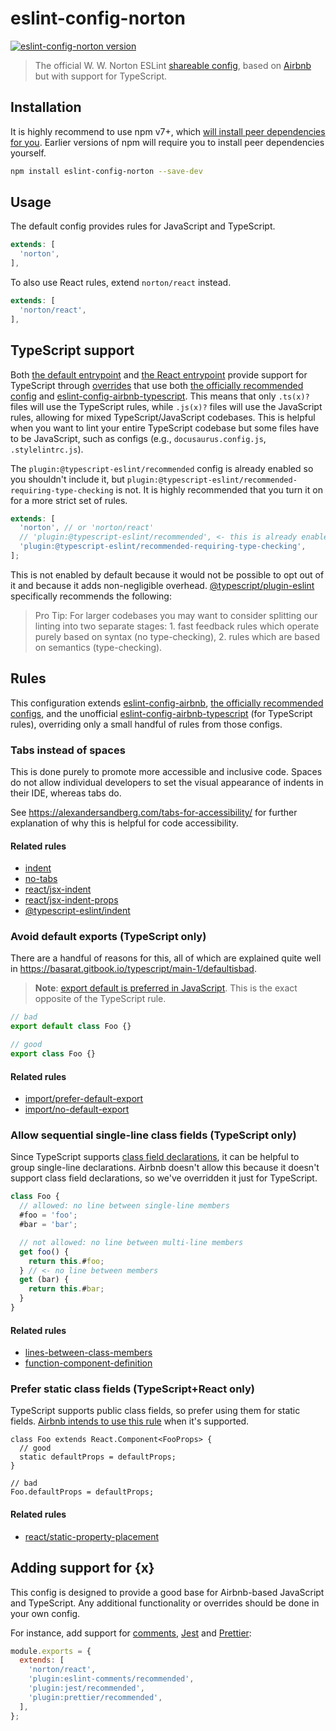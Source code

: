 # eslint-config-norton

[![eslint-config-norton version](https://img.shields.io/npm/v/eslint-config-norton)](https://www.npmjs.com/package/eslint-config-norton)

> The official W. W. Norton ESLint [shareable config](http://eslint.org/docs/developer-guide/shareable-configs.html), based on [Airbnb](https://github.com/airbnb/javascript) but with support for TypeScript.

## Installation

It is highly recommend to use npm v7+, which [will install peer dependencies for you](https://github.blog/2021-02-02-npm-7-is-now-generally-available/).
Earlier versions of npm will require you to install peer dependencies yourself.

```sh
npm install eslint-config-norton --save-dev
```

## Usage

The default config provides rules for JavaScript and TypeScript.

```js
extends: [
  'norton',
],
```

To also use React rules, extend `norton/react` instead.

```js
extends: [
  'norton/react',
],
```

## TypeScript support

Both [the default entrypoint](./index.js) and [the React entrypoint](./react.js) provide support for TypeScript through [overrides](https://eslint.org/docs/user-guide/configuring/configuration-files#how-do-overrides-work) that use both [the officially recommended config](https://github.com/typescript-eslint/typescript-eslint/tree/main/packages/eslint-plugin#recommended-configs) and [eslint-config-airbnb-typescript](https://github.com/iamturns/eslint-config-airbnb-typescript).
This means that only `.ts(x)?` files will use the TypeScript rules, while `.js(x)?` files will use the JavaScript rules, allowing for mixed TypeScript/JavaScript codebases.
This is helpful when you want to lint your entire TypeScript codebase but some files have to be JavaScript, such as configs (e.g., `docusaurus.config.js`, `.stylelintrc.js`).

The `plugin:@typescript-eslint/recommended` config is already enabled so you shouldn't include it, but `plugin:@typescript-eslint/recommended-requiring-type-checking` is not.
It is highly recommended that you turn it on for a more strict set of rules.

```js
extends: [
  'norton', // or 'norton/react'
  // 'plugin:@typescript-eslint/recommended', <- this is already enabled by eslint-config-norton so don't add it here
  'plugin:@typescript-eslint/recommended-requiring-type-checking',
];
```

This is not enabled by default because it would not be possible to opt out of it and because it adds non-negligible overhead.
[@typescript/plugin-eslint](https://github.com/typescript-eslint/typescript-eslint/tree/main/packages/eslint-plugin#recommended-configs) specifically recommends the following:

> Pro Tip: For larger codebases you may want to consider splitting our linting into two separate stages: 1. fast feedback rules which operate purely based on syntax (no type-checking), 2. rules which are based on semantics (type-checking).

## Rules

This configuration extends [eslint-config-airbnb](https://github.com/airbnb/javascript/tree/master/packages/eslint-config-airbnb), [the officially recommended configs](https://github.com/typescript-eslint/typescript-eslint/tree/main/packages/eslint-plugin#recommended-configs), and the unofficial [eslint-config-airbnb-typescript](https://github.com/iamturns/eslint-config-airbnb-typescript) (for TypeScript rules), overriding only a small handful of rules from those configs.

### Tabs instead of spaces

This is done purely to promote more accessible and inclusive code.
Spaces do not allow individual developers to set the visual appearance of indents in their IDE, whereas tabs do.

See https://alexandersandberg.com/tabs-for-accessibility/ for further explanation of why this is helpful for code accessibility.

#### Related rules

- [indent](https://eslint.org/docs/rules/indent)
- [no-tabs](https://eslint.org/docs/rules/no-tabs)
- [react/jsx-indent](https://github.com/yannickcr/eslint-plugin-react/blob/master/docs/rules/jsx-indent.md)
- [react/jsx-indent-props](https://github.com/yannickcr/eslint-plugin-react/blob/master/docs/rules/jsx-indent-props.md)
- [@typescript-eslint/indent](https://typescript-eslint.io/rules/indent/)

### Avoid default exports (TypeScript only)

There are a handful of reasons for this, all of which are explained quite well in https://basarat.gitbook.io/typescript/main-1/defaultisbad.

> **Note**: [export default is preferred in JavaScript](https://github.com/airbnb/javascript#modules--prefer-default-export).
This is the exact opposite of the TypeScript rule.

```ts
// bad
export default class Foo {}

// good
export class Foo {}
```

#### Related rules

- [import/prefer-default-export](https://github.com/import-js/eslint-plugin-import/blob/main/docs/rules/prefer-default-export.md)
- [import/no-default-export](https://github.com/import-js/eslint-plugin-import/blob/main/docs/rules/no-default-export.md)

### Allow sequential single-line class fields (TypeScript only)

Since TypeScript supports [class field declarations](https://www.typescriptlang.org/docs/handbook/2/classes.html#fields), it can be helpful to group single-line declarations.
Airbnb doesn't allow this because it doesn't support class field declarations, so we've overridden it just for TypeScript.

```ts
class Foo {
  // allowed: no line between single-line members
  #foo = 'foo';
  #bar = 'bar';

  // not allowed: no line between multi-line members
  get foo() {
    return this.#foo;
  } // <- no line between members
  get (bar) {
    return this.#bar;
  }
}
```

#### Related rules

- [lines-between-class-members](https://eslint.org/docs/rules/lines-between-class-members)
- [function-component-definition](https://github.com/yannickcr/eslint-plugin-react/blob/master/docs/rules/function-component-definition.md)

### Prefer static class fields (TypeScript+React only)

TypeScript supports public class fields, so prefer using them for static fields.
[Airbnb intends to use this rule](https://github.com/airbnb/javascript/blob/b4377fb03089dd7f08955242695860d47f9caab4/packages/eslint-config-airbnb/rules/react.js#L489-L492) when it's supported.

```tsx
class Foo extends React.Component<FooProps> {
  // good
  static defaultProps = defaultProps;
}

// bad
Foo.defaultProps = defaultProps;
```

#### Related rules

- [react/static-property-placement](https://github.com/yannickcr/eslint-plugin-react/blob/master/docs/rules/static-property-placement.md)

## Adding support for {x}

This config is designed to provide a good base for Airbnb-based JavaScript and TypeScript.
Any additional functionality or overrides should be done in your own config.

For instance, add support for [comments](https://mysticatea.github.io/eslint-plugin-eslint-comments/), [Jest](https://github.com/jest-community/eslint-plugin-jest) and [Prettier](https://github.com/prettier/eslint-plugin-prettier):

```js
module.exports = {
  extends: [
    'norton/react',
    'plugin:eslint-comments/recommended',
    'plugin:jest/recommended',
    'plugin:prettier/recommended',
  ],
};
```
